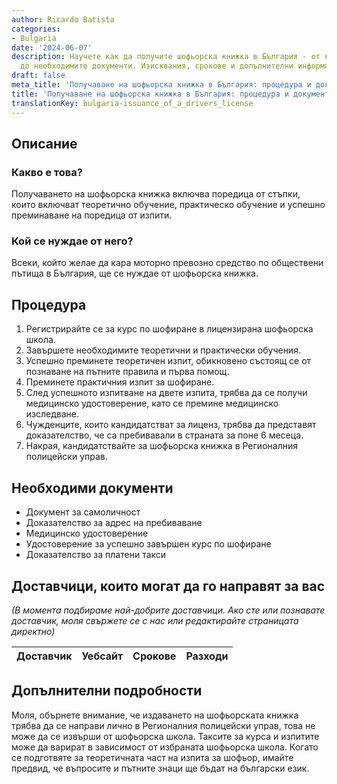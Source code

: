 ```yaml
---
author: Ricardo Batista
categories:
- Bulgaria
date: '2024-06-07'
description: Научете как да получите шофьорска книжка в България - от курс и изпити
  до необходимите документи. Изисквания, срокове и допълнителни информация.
draft: false
meta_title: 'Получаване на шофьорска книжка в България: процедура и документи'
title: 'Получаване на шофьорска книжка в България: процедура и документи'
translationKey: bulgaria-issuance_of_a_drivers_license
---
```



## Описание
### Какво е това?
Получаването на шофьорска книжка включва поредица от стъпки, които включват теоретично обучение, практическо обучение и успешно преминаване на поредица от изпити.

### Кой се нуждае от него?
Всеки, който желае да кара моторно превозно средство по обществени пътища в България, ще се нуждае от шофьорска книжка.

## Процедура

1. Регистрирайте се за курс по шофиране в лицензирана шофьорска школа.
2. Завършете необходимите теоретични и практически обучения.
3. Успешно преминете теоретичен изпит, обикновено състоящ се от познаване на пътните правила и първа помощ.
4. Преминете практичния изпит за шофиране.
5. След успешното изпитване на двете изпита, трябва да се получи медицинско удостоверение, като се премине медицинско изследване.
6. Чужденците, които кандидатстват за лиценз, трябва да представят доказателство, че са пребивавали в страната за поне 6 месеца.
7. Накрая, кандидатствайте за шофьорска книжка в Регионалния полицейски управ.

## Необходими документи

- Документ за самоличност
- Доказателство за адрес на пребиваване
- Медицинско удостоверение
- Удостоверение за успешно завършен курс по шофиране
- Доказателство за платени такси

## Доставчици, които могат да го направят за вас
_(В момента подбираме най-добрите доставчици. Ако сте или познавате доставчик, моля свържете се с нас или редактирайте страницата директно)_

| Доставчик       |     Уебсайт     |     Срокове       |       Разходи    |
| --------------- | --------------- |  :-------------: | :-------------: |


## Допълнителни подробности

Моля, обърнете внимание, че издаването на шофьорската книжка трябва да се направи лично в Регионалния полицейски управ, това не може да се извърши от шофьорска школа. Таксите за курса и изпитите може да варират в зависимост от избраната шофьорска школа. Когато се подготвяте за теоретичната част на изпита за шофьор, имайте предвид, че въпросите и пътните знаци ще бъдат на български език.